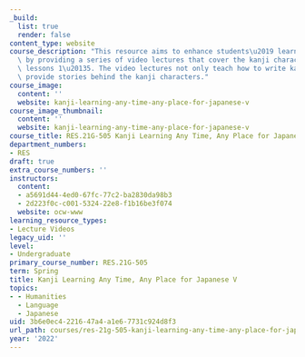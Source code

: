 ```yaml
---
_build:
  list: true
  render: false
content_type: website
course_description: "This resource aims to enhance students\u2019 learning of kanji\
  \ by providing a series of video lectures that cover the kanji characters in [Tobira](https://tobiraweb.9640.jp/)\
  \ lessons 1\u20135. The video lectures not only teach how to write kanji but also\
  \ provide stories behind the kanji characters."
course_image:
  content: ''
  website: kanji-learning-any-time-any-place-for-japanese-v
course_image_thumbnail:
  content: ''
  website: kanji-learning-any-time-any-place-for-japanese-v
course_title: RES.21G-505 Kanji Learning Any Time, Any Place for Japanese V S22
department_numbers:
- RES
draft: true
extra_course_numbers: ''
instructors:
  content:
  - a5691d44-4ed0-67fc-77c2-ba2830da98b3
  - 2d223f0c-c001-5324-22e8-f1b16be3f074
  website: ocw-www
learning_resource_types:
- Lecture Videos
legacy_uid: ''
level:
- Undergraduate
primary_course_number: RES.21G-505
term: Spring
title: Kanji Learning Any Time, Any Place for Japanese V
topics:
- - Humanities
  - Language
  - Japanese
uid: 3b6e0ec4-2216-47a4-a1e6-7731c924d8f3
url_path: courses/res-21g-505-kanji-learning-any-time-any-place-for-japanese-v-spring-2022
year: '2022'
---
```

